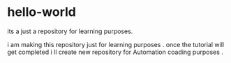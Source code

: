 # hello-world
its a just a repository for learning purposes.

i am making this repository just for learning purposes . once the tutorial will get completed i ll create new repository for Automation coading purposes . 
